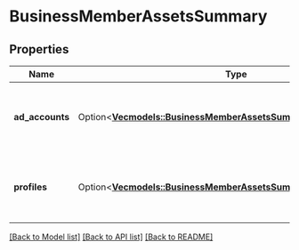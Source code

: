 # BusinessMemberAssetsSummary

## Properties

Name | Type | Description | Notes
------------ | ------------- | ------------- | -------------
**ad_accounts** | Option<[**Vec<models::BusinessMemberAssetsSummaryAdAccountsInner>**](BusinessMemberAssetsSummary_ad_accounts_inner.md)> | List of ad account IDs and respective permission levels. | [optional]
**profiles** | Option<[**Vec<models::BusinessMemberAssetsSummaryProfilesInner>**](BusinessMemberAssetsSummary_profiles_inner.md)> | List of profile IDs and respective permission levels. | [optional]

[[Back to Model list]](../README.md#documentation-for-models) [[Back to API list]](../README.md#documentation-for-api-endpoints) [[Back to README]](../README.md)


